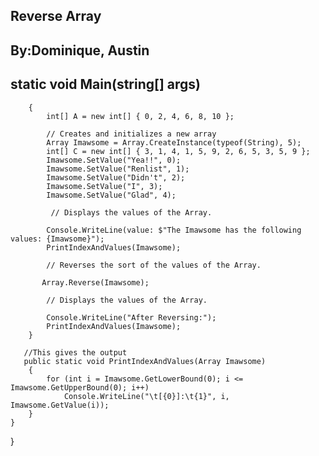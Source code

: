 ## Reverse Array
## By:Dominique, Austin






##  static void Main(string[] args)
        {
            int[] A = new int[] { 0, 2, 4, 6, 8, 10 };
            
            // Creates and initializes a new array
            Array Imawsome = Array.CreateInstance(typeof(String), 5); 
            int[] C = new int[] { 3, 1, 4, 1, 5, 9, 2, 6, 5, 3, 5, 9 };
            Imawsome.SetValue("Yea!!", 0);
            Imawsome.SetValue("Renlist", 1);
            Imawsome.SetValue("Didn't", 2);
            Imawsome.SetValue("I", 3);
            Imawsome.SetValue("Glad", 4);
            
             // Displays the values of the Array.

            Console.WriteLine(value: $"The Imawsome has the following values: {Imawsome}");
            PrintIndexAndValues(Imawsome);
            
            // Reverses the sort of the values of the Array.
           
           Array.Reverse(Imawsome);
            
            // Displays the values of the Array.

            Console.WriteLine("After Reversing:");
            PrintIndexAndValues(Imawsome);
        }
       
       //This gives the output
       public static void PrintIndexAndValues(Array Imawsome)
        {
            for (int i = Imawsome.GetLowerBound(0); i <= Imawsome.GetUpperBound(0); i++)
                Console.WriteLine("\t[{0}]:\t{1}", i, Imawsome.GetValue(i));
        }
    }
}

